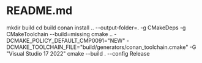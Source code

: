 # README.md

mkdir build
cd build
conan install .. --output-folder=. -g CMakeDeps -g CMakeToolchain --build=missing 
cmake .. -DCMAKE_POLICY_DEFAULT_CMP0091="NEW" -DCMAKE_TOOLCHAIN_FILE="build/generators/conan_toolchain.cmake" -G "Visual Studio 17 2022" 
cmake --build . --config Release